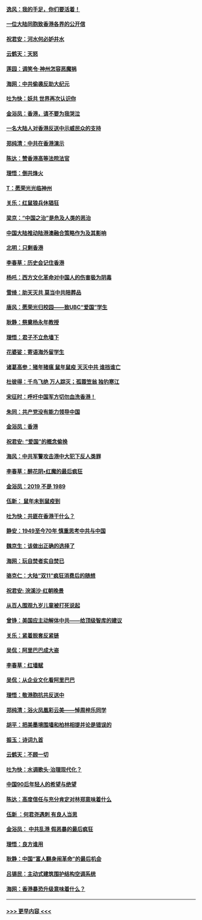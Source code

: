 #### [逸风：我的手足，你们要活着！](../pages/nsc993/n11676352.md?t=11241222) 
#### [一位大陆同胞致香港各界的公开信](../pages/nsc993/n11675761.md?t=11241222) 
#### [祝君安：河水何必妒井水](../pages/nsc993/n11675746.md?t=11241222) 
#### [云鹤天：天怒](../pages/nsc993/n11675718.md?t=11241222) 
#### [莲园：调笑令‧神州怎容恶魔祸](../pages/nsc993/n11675648.md?t=11241222) 
#### [海网：中共偷袭反助大纪元](../pages/nsc993/n11673515.md?t=11241222) 
#### [吐为快：妖共 世界再次认识你](../pages/nsc993/n11673506.md?t=11241222) 
#### [金浴凤：香港，请不要为我哭泣](../pages/nsc993/n11673248.md?t=11241222) 
#### [一名大陆人对香港反送中示威民众的支持](../pages/nsc993/n11672615.md?t=11241222) 
#### [郑纯清：中共在香港演示](../pages/nsc993/n11670539.md?t=11241222) 
#### [陈达：赞香港高等法院法官](../pages/nsc993/n11669542.md?t=11241222) 
#### [理悟：倒共烽火](../pages/nsc993/n11668844.md?t=11241222) 
#### [T：愿荣光光临神州](../pages/nsc993/n11668421.md?t=11241222) 
#### [关乐：红鼠狼兵休猖狂](../pages/nsc993/n11668378.md?t=11241222) 
#### [梁京：“中国之治”是危及人类的恶治](../pages/nsc993/n11668328.md?t=11241222) 
#### [中国大陆推动陆港澳融合策略作为及其影响](../pages/nsc993/n11668157.md?t=11241222) 
#### [北明：只剩香港](../pages/nsc993/n11668002.md?t=11241222) 
#### [李春草：历史会记住香港](../pages/nsc993/n11667927.md?t=11241222) 
#### [杨吒：西方文化革命对中国人的伤害极为阴毒](../pages/nsc993/n11664521.md?t=11241222) 
#### [雪绮：助天灭共 莫当中共陪葬品](../pages/nsc993/n11662650.md?t=11241222) 
#### [唐风：愿荣光归校园——致UBC“爱国”学生](../pages/nsc993/n11662194.md?t=11241222) 
#### [耿静：祭奠杨永年教授](../pages/nsc993/n11662514.md?t=11241222) 
#### [理悟：君子不立危墙下](../pages/nsc993/n11662172.md?t=11241222) 
#### [花婆娑：寄语海外留学生](../pages/nsc993/n11662121.md?t=11241222) 
#### [诸葛高参：猪年猪瘟 鼠年鼠疫 天灭中共 谁挡谁亡](../pages/nsc993/n11661980.md?t=11241222) 
#### [杜彼得：千鸟飞绝 万人踪灭；孤蓑笠翁 独钓寒江](../pages/nsc993/n11661170.md?t=11241222) 
#### [宋征时：呼吁中国军方切勿血洗香港！](../pages/nsc993/n11415318.md?t=11241222) 
#### [朱同：共产党没有能力领导中国](../pages/nsc993/n11660421.md?t=11241222) 
#### [金浴凤：香港](../pages/nsc993/n11660419.md?t=11241222) 
#### [祝君安: “爱国”的概念偷换](../pages/nsc993/n11659706.md?t=11241222) 
#### [海风：中共军警攻击港中大犯下反人类罪](../pages/nsc993/n11659632.md?t=11241222) 
#### [李春草：醉花阴•红魔的最后疯狂](../pages/nsc993/n11659287.md?t=11241222) 
#### [金浴凤：2019 不是 1989](../pages/nsc993/n11657663.md?t=11241222) 
#### [伍新： 鼠年未到鼠疫到](../pages/nsc993/n11655098.md?t=11241222) 
#### [吐为快：共匪在香港干什么？](../pages/nsc993/n11654891.md?t=11241222) 
#### [静安：1949至今70年 慎重思考中共与中国](../pages/nsc993/n11651244.md?t=11241222) 
#### [魏京生：该做出正确的选择了](../pages/nsc993/n11653084.md?t=11241222) 
#### [海网：玩自焚者实自焚已](../pages/nsc993/n11652423.md?t=11241222) 
#### [骆克仁：大陆“双11”疯狂消费后的随想](../pages/nsc993/n11652305.md?t=11241222) 
#### [祝君安: 浣溪沙·红朝晚景](../pages/nsc993/n11652258.md?t=11241222) 
#### [从百人围观九岁儿童被打死说起](../pages/nsc993/n11651030.md?t=11241222) 
#### [曾铮：美国应主动解体中共——给顶级智库的建议](../pages/nsc993/n11649888.md?t=11241222) 
#### [关乐：紧着脱套反紧链](../pages/nsc993/n11649069.md?t=11241222) 
#### [吴侃：阿里巴巴成大盗](../pages/nsc993/n11645523.md?t=11241222) 
#### [李春草：红墙赋](../pages/nsc993/n11646389.md?t=11241222) 
#### [吴侃：从企业文化看阿里巴巴](../pages/nsc993/n11645476.md?t=11241222) 
#### [理悟：敬港胞抗共反送中](../pages/nsc993/n11645466.md?t=11241222) 
#### [郑纯清：浴火凤凰彩云美——悼周梓乐同学](../pages/nsc993/n11645155.md?t=11241222) 
#### [胡平：把美墨境围墙和柏林相提并论是错误的](../pages/nsc993/n11645134.md?t=11241222) 
#### [振玉：诗词九首](../pages/nsc993/n11644081.md?t=11241222) 
#### [云鹤天：不顾一切](../pages/nsc993/n11643508.md?t=11241222) 
#### [吐为快：水调歌头·治理现代化？](../pages/nsc993/n11643485.md?t=11241222) 
#### [中国90后年轻人的希望与绝望](../pages/nsc993/n11642317.md?t=11241222) 
#### [陈达：高度信任与充分肯定对林郑意味着什么](../pages/nsc993/n11641441.md?t=11241222) 
#### [伍新 ：何君尧遇刺 有良人当思](../pages/nsc993/n11641503.md?t=11241222) 
#### [金浴凤： 中共乱港  假恶暴的最后疯狂](../pages/nsc993/n11641495.md?t=11241222) 
#### [理悟：良方谁用](../pages/nsc993/n11641463.md?t=11241222) 
#### [耿静：中国“富人翻身闹革命”的最后机会](../pages/nsc993/n11640655.md?t=11241222) 
#### [吕锡民：主动式建筑围护结构空调系统](../pages/nsc993/n11640168.md?t=11241222) 
#### [海网：香港暴恐升级意味着什么？](../pages/nsc993/n11635904.md?t=11241222) 

----
#### [ >>> 更早内容 <<< ](../indexes/nsc993-earlier.md)

